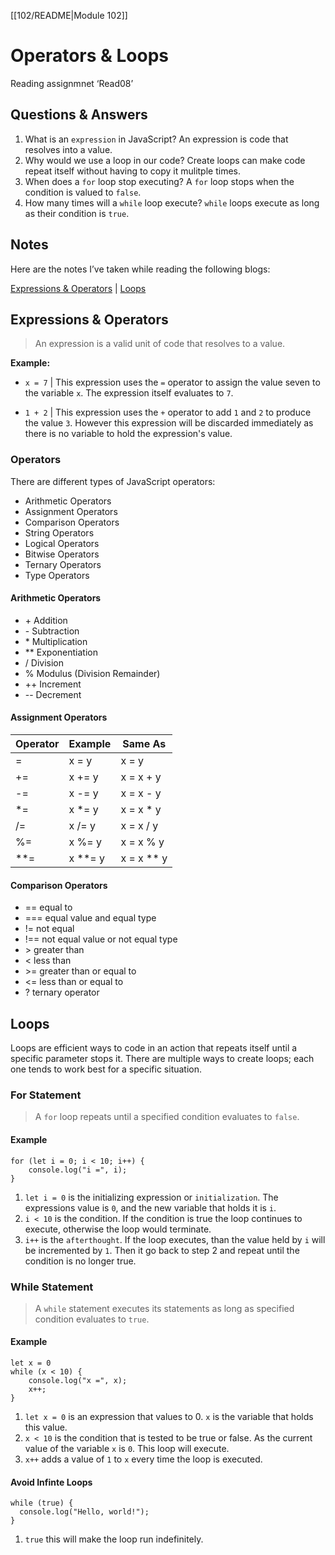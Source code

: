 [[102/README|Module 102]]
# Operators & Loops

Reading assignmnet ‘Read08’

## Questions & Answers

1. What is an `expression` in JavaScript? An expression is code that resolves into a value.
2. Why would we use a loop in our code? Create loops can make code repeat itself without having to copy it mulitple times.
3. When does a `for` loop stop executing? A `for` loop stops when the condition is valued to `false`.
4. How many times will a `while` loop execute? `while` loops execute as long as their condition is `true`.

## Notes

Here are the notes I’ve taken while reading the following blogs:

[Expressions & Operators](https://developer.mozilla.org/en-US/docs/Web/JavaScript/Guide/Expressions_and_Operators) \| [Loops](https://developer.mozilla.org/en-US/docs/Web/JavaScript/Guide/Loops_and_iteration#while_statement)

## Expressions & Operators

> An expression is a valid unit of code that resolves to a value.

**Example:**

- `x = 7` \| This expression uses the `=` operator to assign the value seven to the variable `x`. The expression itself evaluates to `7`.

- `1 + 2` \| This expression uses the `+` operator to add `1` and `2` to produce the value `3`. However this expression will be discarded immediately as there is no variable to hold the expression's value.

### Operators

There are different types of JavaScript operators:

- Arithmetic Operators
- Assignment Operators
- Comparison Operators
- String Operators
- Logical Operators
- Bitwise Operators
- Ternary Operators
- Type Operators

#### Arithmetic Operators

- \+ Addition
- \- Subtraction
- \* Multiplication
- ** Exponentiation
- \/ Division
- %  Modulus (Division Remainder)
- ++ Increment
- -- Decrement

#### Assignment Operators

| Operator | Example | Same As    |
|----------|---------|------------|
| =        | x = y   | x = y      |
| +=       | x += y  | x = x + y  |
| -=       | x -= y  | x = x - y  |
| *=       | x *= y  | x = x * y  |
| /=       | x /= y  | x = x / y  |
| %=       | x %= y  | x = x % y  |
| **=      | x **= y | x = x ** y |

#### Comparison Operators

- == equal to
- === equal value and equal type
- != not equal
- !== not equal value or not equal type
- \> greater than
- < less than
- \>= greater than or equal to
- <= less than or equal to
- ? ternary operator

## Loops

Loops are efficient ways to code in an action that repeats itself until a specific parameter stops it. There are multiple ways to create loops; each one tends to work best for a specific situation.

### For Statement

> A `for` loop repeats until a specified condition evaluates to `false`.
#### Example

``` JS
for (let i = 0; i < 10; i++) {
    console.log("i =", i);
}
```

1. `let i = 0` is the initializing expression or `initialization`. The expressions value is `0`, and the new variable that holds it is `i`.
2. `i < 10` is the condition. If the condition is true the loop continues to execute, otherwise the loop would terminate.
3. `i++` is the `afterthought`. If the loop executes, than the value held by `i` will be incremented by `1`. Then it go back to step 2 and repeat until the condition is no longer true.

### While Statement

> A `while` statement executes its statements as long as specified condition evaluates to `true`.

#### Example

``` JS
let x = 0
while (x < 10) {
    console.log("x =", x);
    x++;
}
```

1. `let x = 0` is an expression that values to 0. `x` is the variable that holds this value.
2. `x < 10` is the condition that is tested to be true or false. As the current value of the variable `x` is `0`. This loop will execute.
3. `x++` adds a value of `1` to `x` every time the loop is executed.

#### Avoid Infinte Loops

``` JS
while (true) {
  console.log("Hello, world!");
}
```

1. `true` this will make the loop run indefinitely.